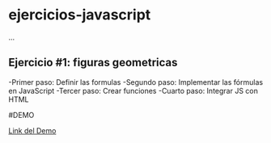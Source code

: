 # ejercicios-javascript

...

## Ejercicio #1: figuras geometricas

-Primer paso: Definir las formulas
-Segundo paso: Implementar las fórmulas en JavaScript
-Tercer paso: Crear funciones
-Cuarto paso: Integrar JS con HTML 

#DEMO

[Link del Demo](https://www.julioloarte.com/proyectos/calculosjs/index.html)